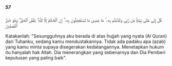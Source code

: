 ##### 57

<span class="ayah">قُلْ إِنِّى عَلَىٰ بَيِّنَةٍۢ مِّن رَّبِّى وَكَذَّبْتُم بِهِۦ ۚ مَا عِندِى مَا تَسْتَعْجِلُونَ بِهِۦٓ ۚ إِنِ ٱلْحُكْمُ إِلَّا لِلَّهِ ۖ يَقُصُّ ٱلْحَقَّ ۖ وَهُوَ خَيْرُ ٱلْفَٰصِلِينَ</span>

<span class="ayah_translation">Katakanlah: "Sesungguhnya aku berada di atas hujjah yang nyata (Al Quran) dari Tuhanku, sedang kamu mendustakannya. Tidak ada padaku apa (azab) yang kamu minta supaya disegerakan kedatangannya. Menetapkan hukum itu hanyalah hak Allah. Dia menerangkan yang sebenarnya dan Dia Pemberi keputusan yang paling baik".</span>
